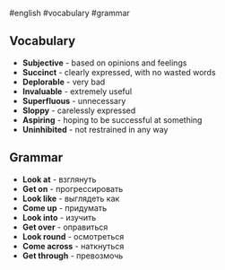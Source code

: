 #english #vocabulary #grammar 
## Vocabulary
- **Subjective** - based on opinions and feelings
- **Succinct** - clearly expressed, with no wasted words
- **Deplorable** - very bad
- **Invaluable** - extremely useful
- **Superfluous** - unnecessary
- **Sloppy** - carelessly expressed
- **Aspiring** - hoping to be successful at something
- **Uninhibited** - not restrained in any way
## Grammar
- **Look at** - взглянуть
- **Get on** - прогрессировать
- **Look like** - выглядеть как
- **Come up** - придумать
- **Look into** - изучить
- **Get over** - оправиться
- **Look round** - осмотреться
- **Come across** - наткнуться
- **Get through** - превозмочь